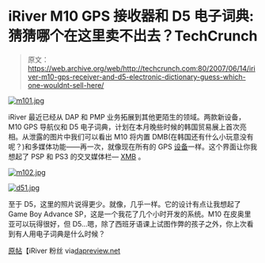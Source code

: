 # iRiver M10 GPS 接收器和 D5 电子词典:猜猜哪个在这里卖不出去？TechCrunch

> 原文：<https://web.archive.org/web/http://techcrunch.com:80/2007/06/14/iriver-m10-gps-receiver-and-d5-electronic-dictionary-guess-which-one-wouldnt-sell-here/>

[![m101.jpg](img/771b35274e00f1cb7011d99b720bd0fb.png)](https://web.archive.org/web/20150924125712/http://old.crunchgear.com/wp-content/uploads/m101.jpg "m101.jpg")

iRiver 最近已经从 DAP 和 PMP 业务拓展到其他更陌生的领域。两款新设备，M10 GPS 导航仪和 D5 电子词典，计划在本月晚些时候的韩国贸易展上首次亮相。从泄露的图片中我们可以看出 M10 将内置 DMB(在韩国还有什么小玩意没有呢？)和多媒体功能——再一次，就像现在所有的 GPS [设备](https://web.archive.org/web/20150924125712/http://crunchgear.com/2007/06/05/tomtom-go-720-has-user-editable-maps/)一样。这个界面让你我想起了 PSP 和 PS3 的交叉媒体栏— [XMB](https://web.archive.org/web/20150924125712/http://crunchgear.com/2007/05/31/psp-firmware-updated-to-35-can-now-remotely-view-ps3-content/) 。

[![m102.jpg](img/677b41be471938026b94595c98e1ca34.png)](https://web.archive.org/web/20150924125712/http://old.crunchgear.com/wp-content/uploads/m102.jpg "m102.jpg")

[![d51.jpg](img/6adf1bb9fa473a555690f129e61a10db.png)](https://web.archive.org/web/20150924125712/http://old.crunchgear.com/wp-content/uploads/d51.jpg "d51.jpg")

至于 D5，这里的照片说得更少。就像，几乎一样。它的设计有点让我想起了 Game Boy Advance SP，这是一个我花了几个小时开发的系统。M10 在皮奥里亚可以玩得很好，但 D5…嗯，除了西班牙语课上试图作弊的孩子之外，你上次看到有人用电子词典是什么时候？

[原帖](https://web.archive.org/web/20150924125712/http://www.iriverfans.com/bbs/ShowPost.asp?ThreadID=14029)【iRiver 粉丝 via[dapreview.net](https://web.archive.org/web/20150924125712/http://dapreview.net/news.php?extend.3986)